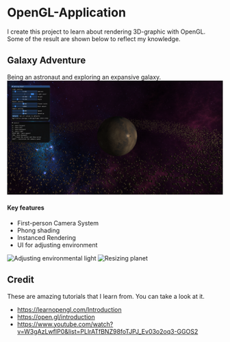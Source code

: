 # OpenGL-Application
I create this project to learn about rendering 3D-graphic with OpenGL. Some of the result are shown below to reflect my knowledge.

## Galaxy Adventure
Being an astronaut and exploring an expansive galaxy.
![Galaxy](https://github.com/TeamTamoad/OpenGL-Application/blob/master/OpenGL/res/showcase/GalaxyAdventure/GA.png)

#### Key features
* First-person Camera System
* Phong shading
* Instanced Rendering
* UI for adjusting environment

![Adjusting environmental light](https://github.com/TeamTamoad/OpenGL-Application/blob/master/OpenGL/res/showcase/GalaxyAdventure/GA-light.gif)
![Resizing planet](https://github.com/TeamTamoad/OpenGL-Application/blob/master/OpenGL/res/showcase/GalaxyAdventure/GA-model.gif)

## Credit
These are amazing tutorials that I learn from. You can take a look at it. 
* https://learnopengl.com/Introduction
* https://open.gl/introduction
* https://www.youtube.com/watch?v=W3gAzLwfIP0&list=PLlrATfBNZ98foTJPJ_Ev03o2oq3-GGOS2
  
